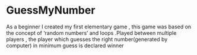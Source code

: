 # GuessMyNumber
As a beginner I created my first elementary game , this game was based on the concept of ‘random numbers’ and  loops .Played between multiple players , the player which guesses the right number(generated by computer)  in minimum guess is declared winner 
